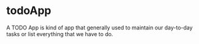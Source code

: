 # todoApp
 A TODO App is kind of app that generally used to maintain our day-to-day tasks or list everything that we have to do.
